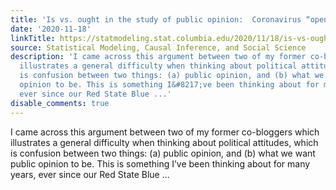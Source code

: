 ```yaml
---
title: 'Is vs. ought in the study of public opinion:  Coronavirus “opening up” edition'
date: '2020-11-18'
linkTitle: https://statmodeling.stat.columbia.edu/2020/11/18/is-vs-ought-in-the-study-of-public-opinion-coronavirus-opening-up-edition/
source: Statistical Modeling, Causal Inference, and Social Science
description: 'I came across this argument between two of my former co-bloggers which
  illustrates a general difficulty when thinking about political attitudes, which
  is confusion between two things: (a) public opinion, and (b) what we want public
  opinion to be. This is something I&#8217;ve been thinking about for many years,
  ever since our Red State Blue ...'
disable_comments: true
---
```

I came across this argument between two of my former co-bloggers which illustrates a general difficulty when thinking about political attitudes, which is confusion between two things: (a) public opinion, and (b) what we want public opinion to be. This is something I&#8217;ve been thinking about for many years, ever since our Red State Blue ...